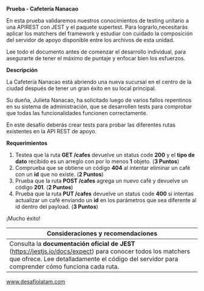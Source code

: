 ﻿**Prueba - Cafetería Nanacao**

En esta prueba validaremos nuestros conocimientos de testing unitario a una APIREST con JEST y el paquete supertest. Para lograrlo,necesitarás aplicar los matchers del framework y estudiar con cuidado la composición del servidor de apoyo disponible entre los archivos de esta unidad.

Lee todo el documento antes de comenzar el desarrollo individual, para asegurarte de tener el máximo de puntaje y enfocar bien los esfuerzos.

**Descripción**

La Cafetería Nanacao está abriendo una nueva sucursal en el centro de la ciudad después de tener un gran éxito en su local principal.

Su dueña, Julieta Nanacao, ha solicitado luego de varios fallos repentinos en su sistema de administración, que se desarrollen tests para comprobar que todas las funcionalidades funcionen correctamente.

En este desafío deberás crear tests para probar las diferentes rutas existentes en la API REST de apoyo.

**Requerimientos**

1. Testea que la ruta **GET /cafes** devuelve un status code **200** y el **tipo de dato** recibido es un arreglo con por lo menos **1** objeto. (**3 Puntos**)
1. Comprueba que se obtiene un código **404** al intentar eliminar un café con un **id** que no existe. (**2 Puntos**)
1. Prueba que la ruta **POST /cafes** agrega un nuevo café y devuelve un código **201**. (**2 Puntos**)
1. Prueba que la ruta **PUT /cafes** devuelve un status code **400** si intentas actualizar un café enviando un **id** en los parámetros que sea diferente al id dentro del payload. (**3 Puntos**)

¡Mucho éxito!



|**Consideraciones y recomendaciones**|
| - |
|Consulta la **documentación oficial de JEST** (https://jestjs.io/docs/expect) para conocer todos los matchers que ofrece. Lee detalladamente el código del servidor para comprender cómo funciona cada ruta.|

www.desafiolatam.com
